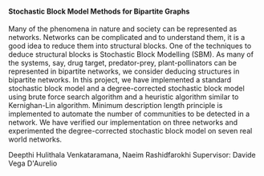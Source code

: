 #### Stochastic Block Model Methods for Bipartite Graphs

Many of the phenomena in nature and society can be represented as networks. Networks can be complicated and to understand them, it is a good idea to reduce them into structural blocks. One of the techniques to deduce structural blocks is Stochastic Block Modelling (SBM). As many of the systems, say, drug target, predator-prey, plant-pollinators can be represented in bipartite networks, we consider deducing structures in bipartite networks.
In this project, we have implemented a standard stochastic block model and a degree-corrected stochastic block model using brute force search algorithm and a heuristic algorithm similar to Kernighan-Lin algorithm. Minimum description length principle is implemented to automate the number of communities
to be detected in a network.
We have verified our implementation on three networks and experimented the degree-corrected stochastic block model on seven real world networks.

Deepthi Hulithala Venkataramana, Naeim Rashidfarokhi
Supervisor: Davide Vega D'Aurelio
